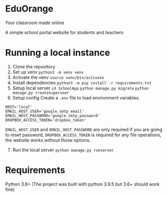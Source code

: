 # EduOrange
Your classroom made online

A simple school portal website for students and teachers


# Running a local instance

1. Clone the repository
2. Set up venv
    `python3 -m venv venv`
3. Activate the venv 
     `source venv/bin/activate`
4. Install dependencies
    `python3 -m pip install -r requirements.txt`
5. Setup local server
    `cd SchoolApp`
    `python manage.py migrate`
    `python manage.py createsuperuser`
6. Setup config
Create a `.env` file to load environment variables.

```
HOST='local'
EMAIL_HOST_USER='google_smtp_email'
EMAIL_HOST_PASSWORD='google_smtp_password'
DROPBOX_ACCESS_TOKEN='dropbox_token'
```
`EMAIL_HOST_USER` and `EMAIL_HOST_PASSWORD`  are only required if you are going to reset password, 
`DROPBOX_ACCESS_TOKEN` is required for any file operations,
the website works without those options. 

7. Run the local server
    `python manage.py runserver`


# Requirements
Python 3.6+ (The project was built with python 3.9.5 but 3.6+ should work fine)
